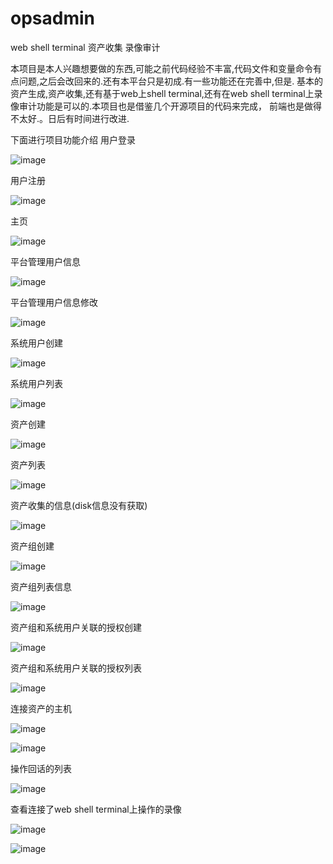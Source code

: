 # opsadmin
web shell terminal 资产收集 录像审计

本项目是本人兴趣想要做的东西,可能之前代码经验不丰富,代码文件和变量命令有点问题,之后会改回来的.还有本平台只是初成.有一些功能还在完善中,但是.
基本的资产生成,资产收集,还有基于web上shell terminal,还有在web shell terminal上录像审计功能是可以的.本项目也是借鉴几个开源项目的代码来完成，
 前端也是做得不太好.。日后有时间进行改进.

下面进行项目功能介绍
用户登录

![image](https://github.com/BeerLii/opsadmin/blob/master/ScreenPicture/login.png)

用户注册

![image](https://github.com/BeerLii/opsadmin/blob/master/ScreenPicture/register.png)

主页

![image](https://github.com/BeerLii/opsadmin/blob/master/ScreenPicture/dashboard.png)

平台管理用户信息

![image](https://github.com/BeerLii/opsadmin/blob/master/ScreenPicture/user_info.png)

平台管理用户信息修改

![image](https://github.com/BeerLii/opsadmin/blob/master/ScreenPicture/user_update.png)

系统用户创建

![image](https://github.com/BeerLii/opsadmin/blob/master/ScreenPicture/system_user_create.png)

系统用户列表

![image](https://github.com/BeerLii/opsadmin/blob/master/ScreenPicture/system_user_list.png)

资产创建

![image](https://github.com/BeerLii/opsadmin/blob/master/ScreenPicture/asset_create.png)

资产列表

![image](https://github.com/BeerLii/opsadmin/blob/master/ScreenPicture/asset_list.png)

资产收集的信息(disk信息没有获取)

![image](https://github.com/BeerLii/opsadmin/blob/master/ScreenPicture/asset_info.png)

资产组创建

![image](https://github.com/BeerLii/opsadmin/blob/master/ScreenPicture/asset_group_create.png)

资产组列表信息

![image](https://github.com/BeerLii/opsadmin/blob/master/ScreenPicture/asset_group_list.png)

资产组和系统用户关联的授权创建

![image](https://github.com/BeerLii/opsadmin/blob/master/ScreenPicture/perm_create.png)

资产组和系统用户关联的授权列表

![image](https://github.com/BeerLii/opsadmin/blob/master/ScreenPicture/perm_list.png)

连接资产的主机

![image](https://github.com/BeerLii/opsadmin/blob/master/ScreenPicture/connect_host_list.png)

![image](https://github.com/BeerLii/opsadmin/blob/master/ScreenPicture/connect_host.png)

操作回话的列表

![image](https://github.com/BeerLii/opsadmin/blob/master/ScreenPicture/session_log_list.png)

查看连接了web shell terminal上操作的录像

![image](https://github.com/BeerLii/opsadmin/blob/master/ScreenPicture/session_log_replay1.png)

![image](https://github.com/BeerLii/opsadmin/blob/master/ScreenPicture/session_log_replay2.png)













